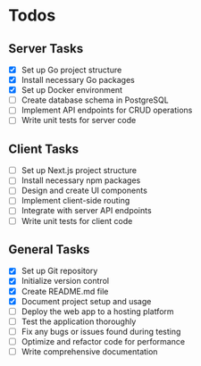 # Todos

## Server Tasks

- [x] Set up Go project structure
- [x] Install necessary Go packages
- [x] Set up Docker environment
- [ ] Create database schema in PostgreSQL
- [ ] Implement API endpoints for CRUD operations
- [ ] Write unit tests for server code

## Client Tasks

- [ ] Set up Next.js project structure
- [ ] Install necessary npm packages
- [ ] Design and create UI components
- [ ] Implement client-side routing
- [ ] Integrate with server API endpoints
- [ ] Write unit tests for client code

## General Tasks

- [x] Set up Git repository
- [x] Initialize version control
- [x] Create README.md file
- [x] Document project setup and usage
- [ ] Deploy the web app to a hosting platform
- [ ] Test the application thoroughly
- [ ] Fix any bugs or issues found during testing
- [ ] Optimize and refactor code for performance
- [ ] Write comprehensive documentation
